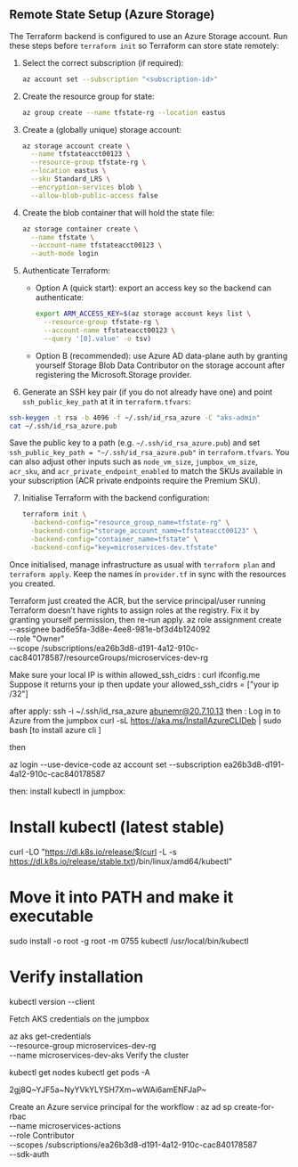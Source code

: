 ## Remote State Setup (Azure Storage)

The Terraform backend is configured to use an Azure Storage account. Run these steps before `terraform init` so Terraform can store state remotely:

1. Select the correct subscription (if required):
   ```bash
   az account set --subscription "<subscription-id>"
   ```

2. Create the resource group for state:
   ```bash
   az group create --name tfstate-rg --location eastus
   ```

3. Create a (globally unique) storage account:
   ```bash
   az storage account create \
     --name tfstateacct00123 \
     --resource-group tfstate-rg \
     --location eastus \
     --sku Standard_LRS \
     --encryption-services blob \
     --allow-blob-public-access false
   ```

4. Create the blob container that will hold the state file:
   ```bash
   az storage container create \
     --name tfstate \
     --account-name tfstateacct00123 \
     --auth-mode login
   ```

5. Authenticate Terraform:
   - Option A (quick start): export an access key so the backend can authenticate:
     ```bash
     export ARM_ACCESS_KEY=$(az storage account keys list \
       --resource-group tfstate-rg \
       --account-name tfstateacct00123 \
       --query '[0].value' -o tsv)
     ```

   - Option B (recommended): use Azure AD data-plane auth by granting yourself Storage Blob Data Contributor on the storage account after registering the Microsoft.Storage provider.

6. Generate an SSH key pair (if you do not already have one) and point `ssh_public_key_path` at it in `terraform.tfvars`:
  ```bash
  ssh-keygen -t rsa -b 4096 -f ~/.ssh/id_rsa_azure -C "aks-admin"
  cat ~/.ssh/id_rsa_azure.pub
  ```
   Save the public key to a path (e.g. `~/.ssh/id_rsa_azure.pub`) and set `ssh_public_key_path = "~/.ssh/id_rsa_azure.pub"` in `terraform.tfvars`. You can also adjust other inputs such as `node_vm_size`, `jumpbox_vm_size`, `acr_sku`, and `acr_private_endpoint_enabled` to match the SKUs available in your subscription (ACR private endpoints require the Premium SKU).

7. Initialise Terraform with the backend configuration:
   ```bash
   terraform init \
     -backend-config="resource_group_name=tfstate-rg" \
     -backend-config="storage_account_name=tfstateacct00123" \
     -backend-config="container_name=tfstate" \
     -backend-config="key=microservices-dev.tfstate"
   ```

Once initialised, manage infrastructure as usual with `terraform plan` and `terraform apply`. Keep the names in `provider.tf` in sync with the resources you created.



Terraform just created the ACR, but the service principal/user running Terraform doesn’t have rights to assign roles at the registry. Fix it by granting yourself permission, then re-run apply.
az role assignment create \
  --assignee bad6e5fa-3d8e-4ee8-981e-bf3d4b124092 \
  --role "Owner" \
  --scope /subscriptions/ea26b3d8-d191-4a12-910c-cac840178587/resourceGroups/microservices-dev-rg



Make sure your local IP is within allowed_ssh_cidrs :
curl ifconfig.me  Suppose it returns your ip
then update your allowed_ssh_cidrs = ["your ip /32"]


after apply:
ssh -i ~/.ssh/id_rsa_azure abunemr@20.7.10.13
then : Log in to Azure from the jumpbox
curl -sL https://aka.ms/InstallAzureCLIDeb | sudo bash
[to install azure cli ]

then 

az login --use-device-code
az account set --subscription ea26b3d8-d191-4a12-910c-cac840178587

then:
install kubectl in jumpbox:

# Install kubectl (latest stable)
curl -LO "https://dl.k8s.io/release/$(curl -L -s https://dl.k8s.io/release/stable.txt)/bin/linux/amd64/kubectl"

# Move it into PATH and make it executable
sudo install -o root -g root -m 0755 kubectl /usr/local/bin/kubectl

# Verify installation
kubectl version --client

Fetch AKS credentials on the jumpbox

az aks get-credentials \
  --resource-group microservices-dev-rg \
  --name microservices-dev-aks
Verify the cluster

kubectl get nodes
kubectl get pods -A



2gj8Q~YJF5a~NyYVkYLYSH7Xm~wWAi6amENFJaP~

Create an Azure service principal for the workflow :
az ad sp create-for-rbac \
  --name microservices-actions \
  --role Contributor \
  --scopes /subscriptions/ea26b3d8-d191-4a12-910c-cac840178587 \
  --sdk-auth
